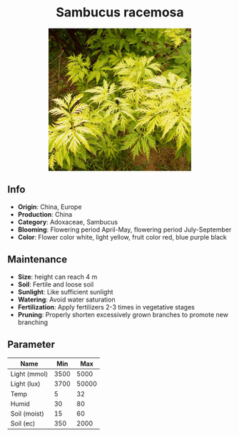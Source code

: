 <h1 align='center'>Sambucus racemosa</h1>
<p align="center">
    <img 
        align='center'
        width='320'
        src="../images/sambucus racemosa.png" 
        alt='Sambucus racemosa' />
</p>

## Info

 - **Origin**: China, Europe
 - **Production**: China
 - **Category**: Adoxaceae, Sambucus
 - **Blooming**: Flowering period April-May, flowering period July-September
 - **Color**: Flower color white, light yellow, fruit color red, blue purple black

## Maintenance

 - **Size**: height can reach 4 m
 - **Soil**: Fertile and loose soil
 - **Sunlight**: Like sufficient sunlight
 - **Watering**: Avoid water saturation
 - **Fertilization**: Apply fertilizers 2-3 times in vegetative stages
 - **Pruning**: Properly shorten excessively grown branches to promote new branching

## Parameter

| Name         | Min  | Max   |
|--------------|------|-------|
| Light (mmol) | 3500 | 5000  |
| Light (lux)  | 3700 | 50000 |
| Temp         | 5    | 32    |
| Humid        | 30   | 80    |
| Soil (moist) | 15   | 60    |
| Soil (ec)    | 350  | 2000  |